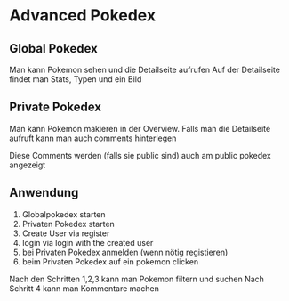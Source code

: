 # Advanced Pokedex
## Global Pokedex

Man kann Pokemon sehen und die Detailseite aufrufen
Auf der Detailseite findet man Stats, Typen und ein Bild

## Private Pokedex

Man kann Pokemon makieren in der Overview. Falls man
die Detailseite aufruft kann man auch comments hinterlegen

Diese Comments werden (falls sie public sind) auch am
public pokedex angezeigt

## Anwendung
1) Globalpokedex starten
2) Privaten Pokedex starten
3) Create User via register
4) login via login with the created user
5) bei Privaten Pokedex anmelden (wenn nötig registieren)
6) beim Privaten Pokedex auf ein pokemon clicken

Nach den Schritten 1,2,3 kann man Pokemon filtern und suchen
Nach Schritt 4 kann man Kommentare machen